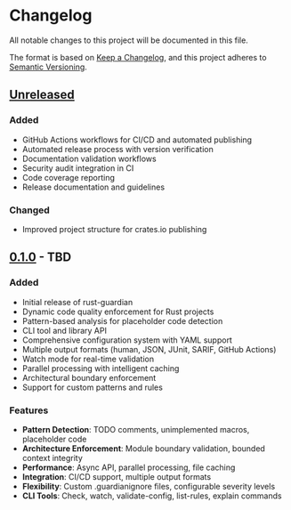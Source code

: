 # Changelog

All notable changes to this project will be documented in this file.

The format is based on [Keep a Changelog](https://keepachangelog.com/en/1.0.0/),
and this project adheres to [Semantic Versioning](https://semver.org/spec/v2.0.0.html).

## [Unreleased]

### Added
- GitHub Actions workflows for CI/CD and automated publishing
- Automated release process with version verification
- Documentation validation workflows
- Security audit integration in CI
- Code coverage reporting
- Release documentation and guidelines

### Changed
- Improved project structure for crates.io publishing

## [0.1.0] - TBD

### Added
- Initial release of rust-guardian
- Dynamic code quality enforcement for Rust projects
- Pattern-based analysis for placeholder code detection
- CLI tool and library API
- Comprehensive configuration system with YAML support
- Multiple output formats (human, JSON, JUnit, SARIF, GitHub Actions)
- Watch mode for real-time validation
- Parallel processing with intelligent caching
- Architectural boundary enforcement
- Support for custom patterns and rules

### Features
- **Pattern Detection**: TODO comments, unimplemented macros, placeholder code
- **Architecture Enforcement**: Module boundary validation, bounded context integrity
- **Performance**: Async API, parallel processing, file caching
- **Integration**: CI/CD support, multiple output formats
- **Flexibility**: Custom .guardianignore files, configurable severity levels
- **CLI Tools**: Check, watch, validate-config, list-rules, explain commands

[Unreleased]: https://github.com/cloudfunnels/rust-guardian/compare/v0.1.0...HEAD
[0.1.0]: https://github.com/cloudfunnels/rust-guardian/releases/tag/v0.1.0